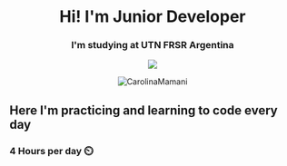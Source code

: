 <p align="center">

  <h1 align="center">Hi! I'm Junior Developer</h1>
<h3 align="center">I'm studying at UTN FRSR Argentina</h3>
<p align="center">
  <img src="https://skillicons.dev/icons?i=python,java,javascript,nodejs,django,mysql,css,html,docker,springboot,json,git,scrum&perline=7" />
</p>

<p align="center">
  <img src="https://github-readme-stats.vercel.app/api?username=CarolinaMamani&show_icons=true&locale=en" alt="CarolinaMamani" />
</p>

## Here I'm practicing and learning to code every day

### 4 Hours per day ⏲️






